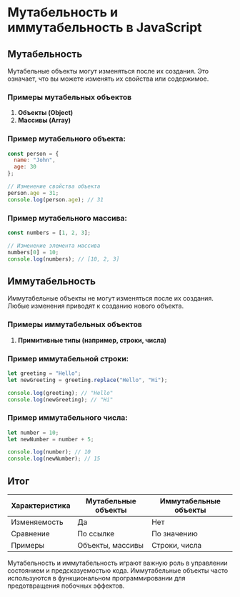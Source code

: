 # Мутабельность и иммутабельность в JavaScript

## Мутабельность

Мутабельные объекты могут изменяться после их создания. Это означает, что вы можете изменять их свойства или содержимое.

### Примеры мутабельных объектов

1. **Объекты (Object)**
2. **Массивы (Array)**

### Пример мутабельного объекта:
```javascript
const person = {
  name: "John",
  age: 30
};

// Изменение свойства объекта
person.age = 31;
console.log(person.age); // 31
```

### Пример мутабельного массива:
```javascript
const numbers = [1, 2, 3];

// Изменение элемента массива
numbers[0] = 10;
console.log(numbers); // [10, 2, 3]
```

## Иммутабельность

Иммутабельные объекты не могут изменяться после их создания. Любые изменения приводят к созданию нового объекта.

### Примеры иммутабельных объектов

1. **Примитивные типы (например, строки, числа)**

### Пример иммутабельной строки:
```javascript
let greeting = "Hello";
let newGreeting = greeting.replace("Hello", "Hi");

console.log(greeting); // "Hello"
console.log(newGreeting); // "Hi"
```

### Пример иммутабельного числа:
```javascript
let number = 10;
let newNumber = number + 5;

console.log(number); // 10
console.log(newNumber); // 15
```

## Итог

| Характеристика       | Мутабельные объекты          | Иммутабельные объекты       |
|----------------------|------------------------------|-----------------------------|
| Изменяемость         | Да                           | Нет                         |
| Сравнение            | По ссылке                    | По значению                 |
| Примеры              | Объекты, массивы             | Строки, числа               |

Мутабельность и иммутабельность играют важную роль в управлении состоянием и предсказуемостью кода. Иммутабельные объекты часто используются в функциональном программировании для предотвращения побочных эффектов.
